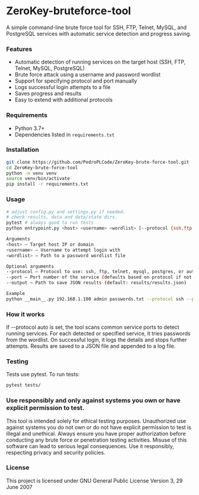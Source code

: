 # ZeroKey-bruteforce-tool
A simple command-line brute force tool for SSH, FTP, Telnet, MySQL, and PostgreSQL services with automatic service detection and progress saving.

### Features
- Automatic detection of running services on the target host (SSH, FTP, Telnet, MySQL, PostgreSQL)
- Brute force attack using a username and password wordlist
- Support for specifying protocol and port manually
- Logs successful login attempts to a file
- Saves progress and results
- Easy to extend with additional protocols

### Requirements
- Python 3.7+
- Dependencies listed in `requirements.txt`

### Installation
```bash
git clone https://github.com/PedroPLCode/ZeroKey-brute-force-tool.git
cd ZeroKey-brute-force-tool
python -m venv venv
source venv/bin/activate
pip install -r requirements.txt
```

### Usage
```bash
# adjust config.py and settings.py if needed.
# check results, data and data/state dirs.
pytest # always good to run tests
python entrypoint.py <host> <username> <wordlist> [--protocol {ssh,ftp,telnet,mysql,postgres,auto}] [--port PORT] [--output OUTPUT]

Arguments
<host> — Target host IP or domain
<username> — Username to attempt login with
<wordlist> — Path to a password wordlist file

Optional arguments
--protocol — Protocol to use: ssh, ftp, telnet, mysql, postgres, or auto (default: auto)
--port — Port number of the service (defaults based on protocol if not specified)
--output — Path to save JSON results (default: results/results.json)

Example
python __main__.py 192.168.1.100 admin passwords.txt --protocol ssh --port 22 --output output.json
```

### How it works
If --protocol auto is set, the tool scans common service ports to detect running services.
For each detected or specified service, it tries passwords from the wordlist.
On successful login, it logs the details and stops further attempts.
Results are saved to a JSON file and appended to a log file.

### Testing
Tests use pytest. To run tests:
```bash
pytest tests/
```

### Use responsibly and only against systems you own or have explicit permission to test.
This tool is intended solely for ethical testing purposes. Unauthorized use against systems you do not own or do not have explicit permission to test is illegal and unethical. Always ensure you have proper authorization before conducting any brute force or penetration testing activities. Misuse of this software can lead to serious legal consequences. Use it responsibly, respecting privacy and security policies.

### License
This project is licensed under GNU General Public License Version 3, 29 June 2007